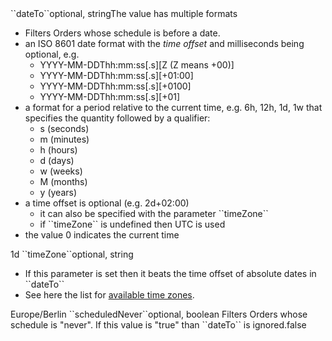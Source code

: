 <tr><td>``dateTo``</td><td>optional, string</td><td>The value has multiple formats
<ul>
<li>Filters Orders whose schedule is before a date.</li>
<li>an ISO 8601 date format with the <i>time offset</i> and milliseconds being optional, e.g.
  <ul>
    <li>YYYY-MM-DDThh:mm:ss[.s][Z (Z means +00)]</li>
    <li>YYYY-MM-DDThh:mm:ss[.s][+01:00]</li>
    <li>YYYY-MM-DDThh:mm:ss[.s][+0100]</li>
    <li>YYYY-MM-DDThh:mm:ss[.s][+01]</li>
  </ul>
</li>
<li>a format for a period relative to the current time, e.g. 6h, 12h, 1d, 1w that specifies the quantity followed by a qualifier:
  <ul>
    <li>s (seconds)</li>
    <li>m (minutes)</li>
    <li>h (hours)</li>
    <li>d (days)</li>
    <li>w (weeks)</li>
    <li>M (months)</li>
    <li>y (years)</li>
  </ul>
</li>
<li>a time offset is optional (e.g. 2d+02:00)
  <ul>
    <li>it can also be specified with the parameter ``timeZone``</li>
    <li>if ``timeZone`` is undefined then UTC is used</li>
  </ul>
</li>
<li>the value 0 indicates the current time</li>
</ul>
</td><td>1d</td><td></td></tr>
<tr><td>``timeZone``</td><td>optional, string</td><td><ul><li>If this parameter is set then it beats the time offset of absolute dates in ``dateTo``</li><li>See here the list for <a href="https://en.wikipedia.org/wiki/List_of_tz_database_time_zones" target="wiki">available time zones</a>.</li></ul></td><td>Europe/Berlin</td><td></td></tr>
<tr><td>``scheduledNever``</td><td>optional, boolean</td>
<td>Filters Orders whose schedule is "never". If this value is "true" than ``dateTo`` is ignored.</td><td></td><td>false</td></tr>
